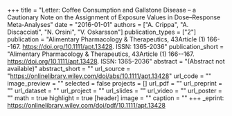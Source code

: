 +++
title = "Letter: Coffee Consumption and Gallstone Disease – a Cautionary Note on the Assignment of Exposure Values in Dose–Response Meta-Analyses"
date = "2016-01-01"
authors = ["A. Crippa", "A. Discacciati", "N. Orsini", "V. Oskarsson"]
publication_types = ["2"]
publication = "Alimentary Pharmacology & Therapeutics, 43Article (1) 166--167. https://doi.org/10.1111/apt.13428. ISSN: 1365-2036"
publication_short = "Alimentary Pharmacology & Therapeutics, 43Article (1) 166--167. https://doi.org/10.1111/apt.13428. ISSN: 1365-2036"
abstract = "(Abstract not available)"
abstract_short = ""
url_source = "https://onlinelibrary.wiley.com/doi/abs/10.1111/apt.13428"
url_code = ""
image_preview = ""
selected = false
projects = []
url_pdf = ""
url_preprint = ""
url_dataset = ""
url_project = ""
url_slides = ""
url_video = ""
url_poster = ""
math = true
highlight = true
[header]
image = ""
caption = ""
+++
_eprint: https://onlinelibrary.wiley.com/doi/pdf/10.1111/apt.13428
